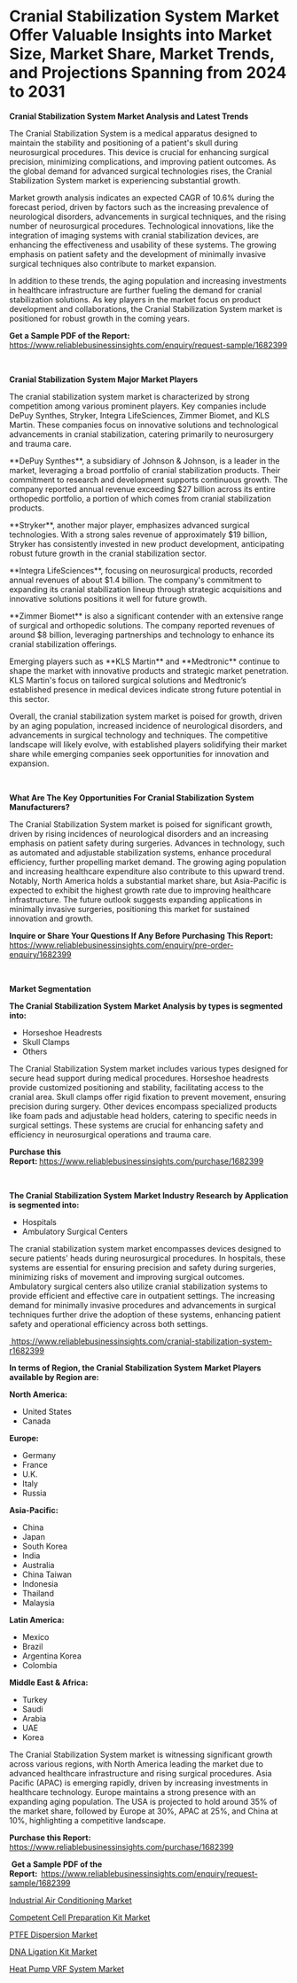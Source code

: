 <p><h1>Cranial Stabilization System Market Offer Valuable Insights into Market Size, Market Share, Market Trends, and Projections Spanning from 2024 to 2031</h1></p><p><strong>Cranial Stabilization System Market Analysis and Latest Trends</strong></p>
<p><p>The Cranial Stabilization System is a medical apparatus designed to maintain the stability and positioning of a patient's skull during neurosurgical procedures. This device is crucial for enhancing surgical precision, minimizing complications, and improving patient outcomes. As the global demand for advanced surgical technologies rises, the Cranial Stabilization System market is experiencing substantial growth. </p><p>Market growth analysis indicates an expected CAGR of 10.6% during the forecast period, driven by factors such as the increasing prevalence of neurological disorders, advancements in surgical techniques, and the rising number of neurosurgical procedures. Technological innovations, like the integration of imaging systems with cranial stabilization devices, are enhancing the effectiveness and usability of these systems. The growing emphasis on patient safety and the development of minimally invasive surgical techniques also contribute to market expansion. </p><p>In addition to these trends, the aging population and increasing investments in healthcare infrastructure are further fueling the demand for cranial stabilization solutions. As key players in the market focus on product development and collaborations, the Cranial Stabilization System market is positioned for robust growth in the coming years.</p></p>
<p><strong>Get a Sample PDF of the Report:&nbsp;</strong> <a href="https://www.reliablebusinessinsights.com/enquiry/request-sample/1682399?utm_campaign=1135&utm_medium=2&utm_source=Github&utm_content=ia&utm_term=15102024&utm_id=cranial-stabilization-system">https://www.reliablebusinessinsights.com/enquiry/request-sample/1682399</a></p>
<p>&nbsp;</p>
<p><strong>Cranial Stabilization System Major Market Players</strong></p>
<p><p>The cranial stabilization system market is characterized by strong competition among various prominent players. Key companies include DePuy Synthes, Stryker, Integra LifeSciences, Zimmer Biomet, and KLS Martin. These companies focus on innovative solutions and technological advancements in cranial stabilization, catering primarily to neurosurgery and trauma care.</p><p>**DePuy Synthes**, a subsidiary of Johnson & Johnson, is a leader in the market, leveraging a broad portfolio of cranial stabilization products. Their commitment to research and development supports continuous growth. The company reported annual revenue exceeding $27 billion across its entire orthopedic portfolio, a portion of which comes from cranial stabilization products.</p><p>**Stryker**, another major player, emphasizes advanced surgical technologies. With a strong sales revenue of approximately $19 billion, Stryker has consistently invested in new product development, anticipating robust future growth in the cranial stabilization sector.</p><p>**Integra LifeSciences**, focusing on neurosurgical products, recorded annual revenues of about $1.4 billion. The company's commitment to expanding its cranial stabilization lineup through strategic acquisitions and innovative solutions positions it well for future growth.</p><p>**Zimmer Biomet** is also a significant contender with an extensive range of surgical and orthopedic solutions. The company reported revenues of around $8 billion, leveraging partnerships and technology to enhance its cranial stabilization offerings.</p><p>Emerging players such as **KLS Martin** and **Medtronic** continue to shape the market with innovative products and strategic market penetration. KLS Martin's focus on tailored surgical solutions and Medtronic’s established presence in medical devices indicate strong future potential in this sector.</p><p>Overall, the cranial stabilization system market is poised for growth, driven by an aging population, increased incidence of neurological disorders, and advancements in surgical technology and techniques. The competitive landscape will likely evolve, with established players solidifying their market share while emerging companies seek opportunities for innovation and expansion.</p></p>
<p>&nbsp;</p>
<p><strong>What Are The Key Opportunities For Cranial Stabilization System Manufacturers?</strong></p>
<p><p>The Cranial Stabilization System market is poised for significant growth, driven by rising incidences of neurological disorders and an increasing emphasis on patient safety during surgeries. Advances in technology, such as automated and adjustable stabilization systems, enhance procedural efficiency, further propelling market demand. The growing aging population and increasing healthcare expenditure also contribute to this upward trend. Notably, North America holds a substantial market share, but Asia-Pacific is expected to exhibit the highest growth rate due to improving healthcare infrastructure. The future outlook suggests expanding applications in minimally invasive surgeries, positioning this market for sustained innovation and growth.</p></p>
<p><strong>Inquire or Share Your Questions If Any Before Purchasing This Report:</strong> <a href="https://www.reliablebusinessinsights.com/enquiry/pre-order-enquiry/1682399?utm_campaign=1135&utm_medium=2&utm_source=Github&utm_content=ia&utm_term=15102024&utm_id=cranial-stabilization-system">https://www.reliablebusinessinsights.com/enquiry/pre-order-enquiry/1682399</a></p>
<p>&nbsp;</p>
<p><strong>Market Segmentation</strong></p>
<p><strong>The Cranial Stabilization System Market Analysis by types is segmented into:</strong></p>
<p><ul><li>Horseshoe Headrests</li><li>Skull Clamps</li><li>Others</li></ul></p>
<p><p>The Cranial Stabilization System market includes various types designed for secure head support during medical procedures. Horseshoe headrests provide customized positioning and stability, facilitating access to the cranial area. Skull clamps offer rigid fixation to prevent movement, ensuring precision during surgery. Other devices encompass specialized products like foam pads and adjustable head holders, catering to specific needs in surgical settings. These systems are crucial for enhancing safety and efficiency in neurosurgical operations and trauma care.</p></p>
<p><strong>Purchase this Report:&nbsp;</strong><a href="https://www.reliablebusinessinsights.com/purchase/1682399?utm_campaign=1135&utm_medium=2&utm_source=Github&utm_content=ia&utm_term=15102024&utm_id=cranial-stabilization-system">https://www.reliablebusinessinsights.com/purchase/1682399</a></p>
<p>&nbsp;</p>
<p><strong>The Cranial Stabilization System Market Industry Research by Application is segmented into:</strong></p>
<p><ul><li>Hospitals</li><li>Ambulatory Surgical Centers</li></ul></p>
<p><p>The cranial stabilization system market encompasses devices designed to secure patients' heads during neurosurgical procedures. In hospitals, these systems are essential for ensuring precision and safety during surgeries, minimizing risks of movement and improving surgical outcomes. Ambulatory surgical centers also utilize cranial stabilization systems to provide efficient and effective care in outpatient settings. The increasing demand for minimally invasive procedures and advancements in surgical techniques further drive the adoption of these systems, enhancing patient safety and operational efficiency across both settings.</p></p>
<p><a href="https://www.reliablebusinessinsights.com/cranial-stabilization-system-r1682399?utm_campaign=1135&utm_medium=2&utm_source=Github&utm_content=ia&utm_term=15102024&utm_id=cranial-stabilization-system">&nbsp;https://www.reliablebusinessinsights.com/cranial-stabilization-system-r1682399</a></p>
<p><strong>In terms of Region, the Cranial Stabilization System Market Players available by Region are:</strong></p>
<p>
    <p> <strong> North America: </strong>
        <ul>
            <li>United States</li>
            <li>Canada</li>
        </ul>
        </p> 
    <p> <strong> Europe: </strong>
        <ul>
            <li>Germany</li>
            <li>France</li>
            <li>U.K.</li>
            <li>Italy</li>
            <li>Russia</li>
        </ul>
        </p> 
    <p> <strong> Asia-Pacific: </strong>
        <ul>
            <li>China</li>
            <li>Japan</li>
            <li>South Korea</li>
            <li>India</li>
            <li>Australia</li>
            <li>China Taiwan</li>
            <li>Indonesia</li>
            <li>Thailand</li>
            <li>Malaysia</li>
        </ul>
        </p> 
    <p> <strong> Latin America: </strong>
        <ul>
            <li>Mexico</li>
            <li>Brazil</li>
            <li>Argentina Korea</li>
            <li>Colombia</li>
        </ul>
        </p> 
    <p> <strong> Middle East & Africa: </strong>
        <ul>
            <li>Turkey</li>
            <li>Saudi</li>
            <li>Arabia</li>
            <li>UAE</li>
            <li>Korea</li>
        </ul>
    </p>
    </p>
<p><p>The Cranial Stabilization System market is witnessing significant growth across various regions, with North America leading the market due to advanced healthcare infrastructure and rising surgical procedures. Asia Pacific (APAC) is emerging rapidly, driven by increasing investments in healthcare technology. Europe maintains a strong presence with an expanding aging population. The USA is projected to hold around 35% of the market share, followed by Europe at 30%, APAC at 25%, and China at 10%, highlighting a competitive landscape.</p></p>
<p><strong>Purchase this Report: </strong><a href="https://www.reliablebusinessinsights.com/purchase/1682399?utm_campaign=1135&utm_medium=2&utm_source=Github&utm_content=ia&utm_term=15102024&utm_id=cranial-stabilization-system">https://www.reliablebusinessinsights.com/purchase/1682399</a></p>
<p>&nbsp;<strong>Get a Sample PDF of the Report:&nbsp;&nbsp;</strong><a href="https://www.reliablebusinessinsights.com/enquiry/request-sample/1682399?utm_campaign=1135&utm_medium=2&utm_source=Github&utm_content=ia&utm_term=15102024&utm_id=cranial-stabilization-system">https://www.reliablebusinessinsights.com/enquiry/request-sample/1682399</a></p>
<p><strong></strong></p>
<p><p><a href="https://www.linkedin.com/pulse/in-depth-industrial-air-conditioning-market-review-size-share-trbef?trk=public_post_embed_feed-article-content&utm_campaign=1135&utm_medium=2&utm_source=Github&utm_content=ia&utm_term=15102024&utm_id=cranial-stabilization-system">Industrial Air Conditioning Market</a></p><p><a href="https://github.com/delmasportse2/Market-Research-Report-List-1/blob/main/competent-cell-preparation-kit-market.md?utm_campaign=1135&utm_medium=2&utm_source=Github&utm_content=ia&utm_term=15102024&utm_id=cranial-stabilization-system">Competent Cell Preparation Kit Market</a></p><p><a href="https://www.linkedin.com/pulse/strategic-roadmap-success-global-ptfe-dispersion-market-analysis-3qthf?trk=public_post_embed_feed-article-content&utm_campaign=1135&utm_medium=2&utm_source=Github&utm_content=ia&utm_term=15102024&utm_id=cranial-stabilization-system">PTFE Dispersion Market</a></p><p><a href="https://github.com/baldonopiturbeu/Market-Research-Report-List-1/blob/main/dna-ligation-kit-market.md?utm_campaign=1135&utm_medium=2&utm_source=Github&utm_content=ia&utm_term=15102024&utm_id=cranial-stabilization-system">DNA Ligation Kit Market</a></p><p><a href="https://www.linkedin.com/pulse/heat-pump-vrf-system-sector-surge-98-growth-roadmap-2031-voxtalent-pucff?trk=public_post_embed_feed-article-content&utm_campaign=1135&utm_medium=2&utm_source=Github&utm_content=ia&utm_term=15102024&utm_id=cranial-stabilization-system">Heat Pump VRF System Market</a></p></p>